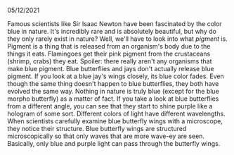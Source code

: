 05/12/2021

Famous scientists like Sir Isaac Newton have been fascinated by the color blue in nature. It's incredibly rare and is absolutely beautiful, but why do they only rarely exist in nature? Well, we'll have to look into what *pigment* is. Pigment is a thing that is released from an organism's body due to the things it eats. Flamingoes get their pink pigment from the crustaceans (shrimp, crabs) they eat. Spoiler: there really aren't any organisms that make blue pigment.
Blue butterflies and jays don't actually release blue pigment. If you look at a blue jay's wings closely, its blue color fades. Even though the same thing doesn't happen to blue butterflies, they both have evolved the same way. Nothing in nature is truly blue (except for the blue morpho butterfly) as a matter of fact. If you take a look at blue butterflies from a different angle, you can see that they start to shine purple like a hologram of some sort. Different colors of light have different wavelengths. When scientists carefully examine blue butterfly wings with a microscope, they notice their structure. Blue butterfly wings are structured microscopically so that only waves that are more wave-ey are seen. Basically, only blue and purple light can pass through the butterfly wings.
